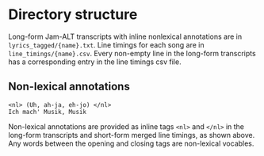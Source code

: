 # Directory structure
Long-form Jam-ALT transcripts with inline nonlexical annotations are in `lyrics_tagged/{name}.txt`.
Line timings for each song are in `line_timings/{name}.csv`. Every non-empty line in the long-form transcripts has a corresponding entry in the line timings csv file.

## Non-lexical annotations
```
<nl> (Uh, ah-ja, eh-jo) </nl>
Ich mach' Musik, Musik
```
Non-lexical annotations are provided as inline tags `<nl>` and `</nl>` 
in the long-form transcripts and short-form merged line timings, as shown above.
Any words between the opening and closing tags are non-lexical vocables.
